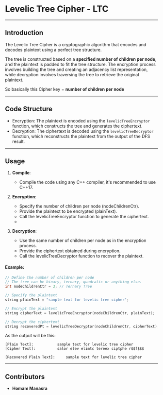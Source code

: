 # Levelic Tree Cipher - LTC

---

## Introduction

The Levelic Tree Cipher is a cryptographic algorithm that encodes and decodes plaintext using a perfect tree structure.

The tree is constructed based on a **specified number of children per node**, and the plaintext is padded to fit the
tree
structure. The encryption process involves building the tree and creating an adjacency list representation, while
decryption involves traversing the tree to retrieve the original plaintext.

So basically this Cipher key = **number of children per node**

---

## Code Structure

* Encryption: The plaintext is encoded using the `levelicTreeEncryptor` function, which constructs the tree and generates
  the ciphertext.
* Decryption: The ciphertext is decoded using the `levelicTreeDecryptor` function, which reconstructs the plaintext from
  the output of the DFS result.

---

## Usage

1. **Compile**:
    * Compile the code using any C++ compiler, it's recommended to use C++17.

2. **Encryption**:
    * Specify the number of children per node (nodeChildrenCtr).
    * Provide the plaintext to be encrypted (plainText).
    * Call the levelicTreeEncryptor function to generate the ciphertext.
    *
3. **Decryption**:
    * Use the same number of children per node as in the encryption process.
    * Provide the ciphertext obtained during encryption.
    * Call the levelicTreeDecryptor function to recover the plaintext.

#### Example:

```c++
// Define the number of children per node
// The tree can be binary, ternary, quadratic or anything else.
int nodeChildrenCtr = 3; // Ternary Tree

// Specify the plaintext
string plainText = "sample text for levelic tree cipher";

// Encrypt the plaintext
string cipherText = levelicTreeEncryptor(nodeChildrenCtr, plainText);

// Decrypt the ciphertext
string recoveredPt = levelicTreeDecryptor(nodeChildrenCtr, cipherText);
```
As the output will be this:
```
[Plain Text]: 			sample text for levelic tree cipher
[Cipher Text]: 			salor elev elimtc tereex ciptphe r$$f$$$

[Recovered Plain Text]: 	sample text for levelic tree cipher
```

---

## Contributors

* **Homam Manasra**

